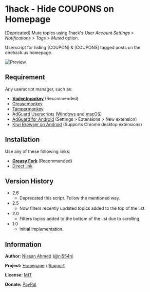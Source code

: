 # 1hack - Hide COUPONS on Homepage

[Depricated] Mute topics using 1hack's User _Account Settings > Notifications > Tags > Muted_ option.

Userscript for hiding \[COUPON\] & \[COUPONS\] tagged posts on the onehack.us homepage.

![Preview](https://github.com/ni554n/userscripts/raw/master/.images/1hack-hide-coupons-on-homepage.png)

## Requirement

Any userscript manager, such as:

- [**Violentmonkey**](https://violentmonkey.github.io/get-it/) (Recommended)
- [Greasemonkey](https://addons.mozilla.org/en-US/firefox/addon/greasemonkey/)
- [Tampermonkey](https://www.tampermonkey.net/)
- [AdGuard Userscripts](https://kb.adguard.com/en/general/userscripts) ([Windows](https://kb.adguard.com/en/windows/features/extensions) and [macOS](https://kb.adguard.com/en/macos/features/extensions))
- [AdGuard for Android](https://adguard.com/en/adguard-android/overview.html) (Settings > Extensions > New extension)
- [Kiwi Browser on Android](https://play.google.com/store/apps/details?id=com.kiwibrowser.browser) (Supports Chrome desktop extensions)

## Installation

Use any of these following links:

- [**Greasy Fork**](https://greasyfork.org/en/scripts/398973-1hack-hide-coupons-on-homepage) (Recommended)
- [Direct link](https://github.com/ni554n/userscripts/raw/master/.archive/1hack/hide-coupons-on-homepage/script.user.js)

## Version History

- 2.6
  - Deprecated this script. Follow the mentioned way.
- 2.5
  - Now filters recently updated topics added to the top of the list.
- 2.0
  - Filters topics added to the bottom of the list due to scrolling.
- 1.0
  - Initial implementation.

## Information

**Author:** [Nissan Ahmed](https://ni554n.github.io) ([@ni554n](https://twitter.com/ni554n))

**Project:** [Homepage](https://github.com/ni554n/userscripts/) / [Support](https://github.com/ni554n/userscripts/issues)

**License:** [MIT](https://github.com/ni554n/userscripts/blob/master/LICENSE)

**Donate:** [PayPal](https://paypal.me/ni554n)
